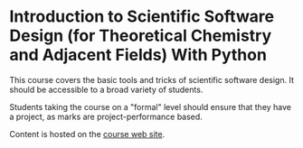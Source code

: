 # Introduction to Scientific Software Design (for Theoretical Chemistry and Adjacent Fields) With Python
This course covers the basic tools and tricks of scientific software design. It should be accessible to a broad variety of students.

Students taking the course on a "formal" level should ensure that they have a project, as marks are project-performance based.

Content is hosted on the [course web site](intro.qc-edu.org).
